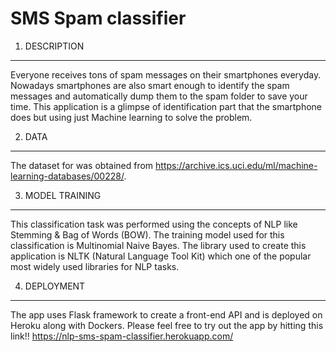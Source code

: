 # SMS Spam classifier

1. DESCRIPTION
--------------
Everyone receives tons of spam messages on their smartphones everyday. Nowadays smartphones are also smart enough to identify the spam messages and automatically dump them to the spam folder to save your time. This application is a glimpse of identification part that the smartphone does but using just Machine learning to solve the problem.

2. DATA
--------------
The dataset for was obtained from https://archive.ics.uci.edu/ml/machine-learning-databases/00228/.

3. MODEL TRAINING
--------------
This classification task was performed using the concepts of NLP like Stemming & Bag of Words (BOW).
The training model used for this classification is Multinomial Naive Bayes.
The library used to create this application is NLTK (Natural Language Tool Kit) which one of the popular most widely used libraries for NLP tasks.

4. DEPLOYMENT
--------------
The app uses Flask framework to create a front-end API and is deployed on Heroku along with Dockers.
Please feel free to try out the app by hitting this link!! https://nlp-sms-spam-classifier.herokuapp.com/

